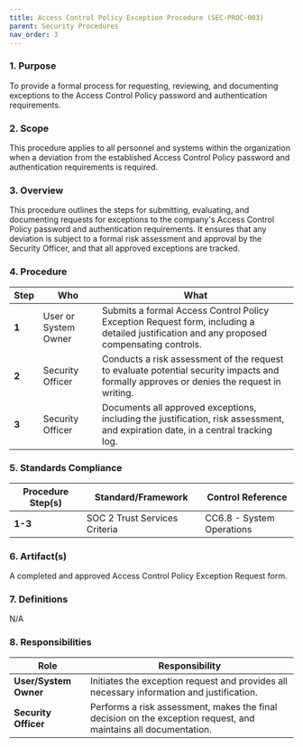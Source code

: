 ```yaml
---
title: Access Control Policy Exception Procedure (SEC-PROC-003)
parent: Security Procedures
nav_order: 3
---
```

### 1. Purpose

To provide a formal process for requesting, reviewing, and documenting exceptions to the Access Control Policy password and authentication requirements.

### 2. Scope

This procedure applies to all personnel and systems within the organization when a deviation from the established Access Control Policy password and authentication requirements is required.

### 3. Overview

This procedure outlines the steps for submitting, evaluating, and documenting requests for exceptions to the company's Access Control Policy password and authentication requirements. It ensures that any deviation is subject to a formal risk assessment and approval by the Security Officer, and that all approved exceptions are tracked.

### 4. Procedure

| **Step** | **Who**                      | **What**                                                                                                                               |
| -------- | ---------------------------- | -------------------------------------------------------------------------------------------------------------------------------------- |
| **1**    | User or System Owner         | Submits a formal Access Control Policy Exception Request form, including a detailed justification and any proposed compensating controls.      |
| **2**    | Security Officer             | Conducts a risk assessment of the request to evaluate potential security impacts and formally approves or denies the request in writing. |
| **3**    | Security Officer             | Documents all approved exceptions, including the justification, risk assessment, and expiration date, in a central tracking log.         |

### 5. Standards Compliance

| **Procedure Step(s)** | **Standard/Framework** | **Control Reference**        |
| --------------------- | ---------------------- | ---------------------------- |
| **1-3**               | SOC 2 Trust Services Criteria | CC6.8 - System Operations |

### 6. Artifact(s)

A completed and approved Access Control Policy Exception Request form.

### 7. Definitions

N/A

### 8. Responsibilities

| **Role**             | **Responsibility**                                                                                             |
| -------------------- | -------------------------------------------------------------------------------------------------------------- |
| **User/System Owner**| Initiates the exception request and provides all necessary information and justification.                        |
| **Security Officer** | Performs a risk assessment, makes the final decision on the exception request, and maintains all documentation. |
